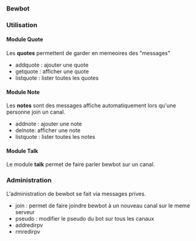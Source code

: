 ### Bewbot

### Utilisation

#### Module Quote
Les **quotes** permettent de garder en memeoires des "messages"

* addquote : ajouter une quote
* getquote : afficher une quote
* listquote : lister toutes les quotes

#### Module Note
Les **notes** sont des messages affiche automatiquement lors qu'une personne join un canal.

* addnote : ajouter une note
* delnote: afficher une note
* listquote : lister toutes les notes

#### Module Talk
Le module **talk** permet de faire parler bewbot sur un canal.

### Administration
L'administration de bewbot se fait via messages prives.

* join : permet de faire joindre bewbot à un nouveau canal sur le meme serveur
* pseudo : modifier le pseudo du bot sur tous les canaux
* addredirpv 
* rmredirpv 
